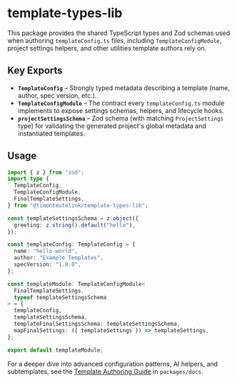# template-types-lib

This package provides the shared TypeScript types and Zod schemas used when authoring `templateConfig.ts` files, including `TemplateConfigModule`, project settings helpers, and other utilities template authors rely on.

## Key Exports

- **`TemplateConfig`** – Strongly typed metadata describing a template (name, author, spec version, etc.).
- **`TemplateConfigModule`** – The contract every `templateConfig.ts` module implements to expose settings schemas, helpers, and lifecycle hooks.
- **`projectSettingsSchema`** – Zod schema (with matching `ProjectSettings` type) for validating the generated project's global metadata and instantiated templates.

## Usage

```ts
import { z } from "zod";
import type {
  TemplateConfig,
  TemplateConfigModule,
  FinalTemplateSettings,
} from "@timonteutelink/template-types-lib";

const templateSettingsSchema = z.object({
  greeting: z.string().default("hello"),
});

const templateConfig: TemplateConfig = {
  name: "hello-world",
  author: "Example Templates",
  specVersion: "1.0.0",
};

const templateModule: TemplateConfigModule<
  FinalTemplateSettings,
  typeof templateSettingsSchema
> = {
  templateConfig,
  templateSettingsSchema,
  templateFinalSettingsSchema: templateSettingsSchema,
  mapFinalSettings: ({ templateSettings }) => templateSettings,
};

export default templateModule;
```

For a deeper dive into advanced configuration patterns, AI helpers, and subtemplates, see the [Template Authoring Guide](../docs/src/docs/guides/template-authoring.mdx) in `packages/docs`.
